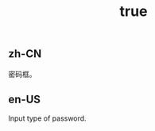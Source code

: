 ﻿---
order: 10
title:
  zh-CN: 密码框
  en-US: Password box
---

## zh-CN
密码框。



## en-US
Input type of password.

